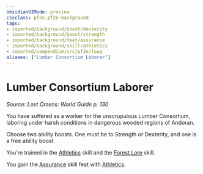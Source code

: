 ```yaml
---
obsidianUIMode: preview
cssclass: pf2e,pf2e-background
tags:
- imported/background/boost/dexterity
- imported/background/boost/strength
- imported/background/feat/assurance
- imported/background/skill/athletics
- imported/compendium/src/pf2e/lowg
aliases: ["Lumber Consortium Laborer"]
---
```

# Lumber Consortium Laborer
*Source: Lost Omens: World Guide p. 130*  

You have suffered as a worker for the unscrupulous Lumber Consortium, laboring under harsh conditions in dangerous wooded regions of Andoran.

Choose two ability boosts. One must be to Strength or Dexterity, and one is a free ability boost.

You're trained in the [Athletics](../../skills.md#Athletics) skill and the [Forest Lore](../../skills.md#Lore) skill.

You gain the [Assurance](../../feats/assurance.md) skill feat with [Athletics](../../skills.md#Athletics).